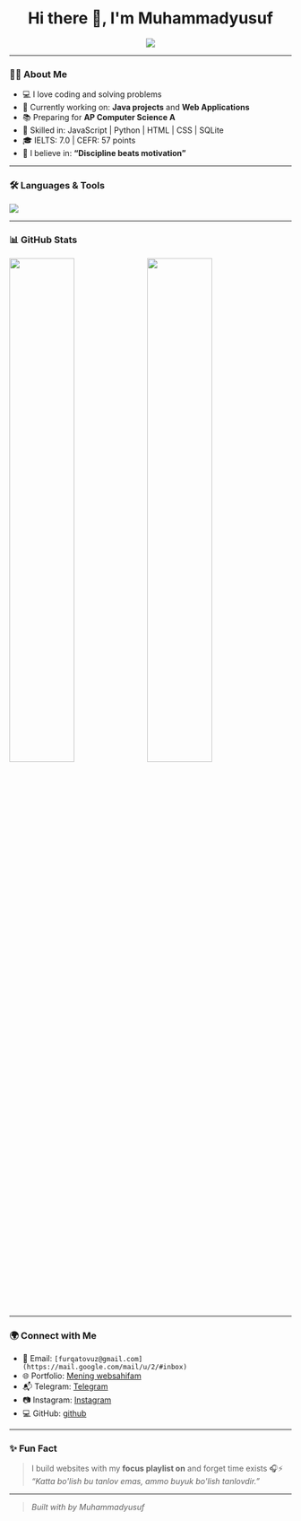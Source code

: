 <h1 align="center">Hi there 👋, I'm Muhammadyusuf</h1>

<p align="center">
  <img src="https://readme-typing-svg.demolab.com/?lines=16%2B%20Year%20Old%20Self-Taught%20Programmer;Web%20Developer%20%26%20Tech%20Enthusiast;Always%20learning%20something%20new!&center=true&width=500&height=45">
</p>

---

### 👨‍💻 About Me

- 💻 I love coding and solving problems  
- 🔭 Currently working on: **Java projects** and **Web Applications**
- 📚 Preparing for **AP Computer Science A**
- 🧠 Skilled in: JavaScript | Python | HTML | CSS | SQLite
- 🎓 IELTS: 7.0 | CEFR: 57 points
- 🚀 I believe in: **“Discipline beats motivation”**

---

### 🛠️ Languages & Tools

<p>
  <img src="https://skillicons.dev/icons?i=js,html,css,python,java,sqlite,github,git" />
</p>

---

### 📊 GitHub Stats

<p>
  <img src="https://github-readme-stats.vercel.app/api?username=Furqatovm&show_icons=true&theme=tokyonight" width="48%" />
  <img src="https://github-readme-stats.vercel.app/api/top-langs/?username=Furqatovm&layout=compact&theme=tokyonight" width="48%" />
</p>

---

### 🌍 Connect with Me

- 📧 Email: `[furqatovuz@gmail.com](https://mail.google.com/mail/u/2/#inbox)`
- 🌐 Portfolio: [Mening websahifam](https://https://furqatovmuz.vercel.app/)
- 📬 Telegram: [Telegram](https://t.me/furqatov_m)
- 📷 Instagram: [Instagram](https://www.instagram.com/muhammadyusuff_uzz/)  
- 💻 GitHub: [github](https://github.com/furqatovmuhammadyusuf)

---

### ✨ Fun Fact

> I build websites with my **focus playlist on** and forget time exists 🎧⚡  
> _“Katta bo'lish bu tanlov emas, ammo buyuk bo'lish tanlovdir.”_

---

> _Built with  by Muhammadyusuf_
